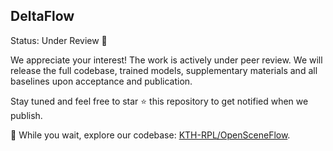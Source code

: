 DeltaFlow
---

Status: Under Review 🚀

We appreciate your interest! The work is actively under peer review. We will release the full codebase, trained models, supplementary materials and all baselines upon acceptance and publication.

Stay tuned and feel free to star ⭐ this repository to get notified when we publish.


🔗 While you wait, explore our codebase: [KTH-RPL/OpenSceneFlow](https://github.com/KTH-RPL/OpenSceneFlow).

